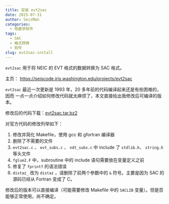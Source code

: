 ```yaml
---
title: 安装 evt2sac
date: 2015-07-31
author: SeisMan
categories:
  - 地震学软件
tags:
  - SAC
  - 格式转换
  - 软件
slug: evt2sac-install
---
```


`evt2sac` 用于将 NEIC 的 EVT 格式的数据转换为 SAC 格式。

主页： <https://seiscode.iris.washington.edu/projects/evt2sac>

<!--more-->

`evt2sac` 最近一次更新是 1993 年，20 多年前的代码编译起来还是有些困难的，因而
一点一点介绍如何修改代码就太麻烦了，本文直接给出我修改后可编译的版本。

修改后的代码下载：[evt2sac.tar.bz2](/downloads/evt2sac.tar.bz2)

对官方代码的修改列举如下：

1.  修改并简化 Makefile，使用 gcc 和 gfortran 编译器
2.  删除了不需要的文件
3.  `evt2sac.c` 、 `evt_subs.c` 、 `ndt_subs.c` 中 include 了 `stdlib.h`、 `string.h` 等头文件
4.  `fglue2.F` 中，subroutine 中的 include 语句需要放在变量定义之前
5.  修复了 `fprintf` 的语法错误
6.  `distaz_` 改为 `distaz` ，请删除了前两个参数中的 `&` 符号。主要是因为 SAC 的源码已经从 Fortran 变成了 C。

修改后的版本可以直接编译（可能需要修改 Makefile 中的 `SACLIB` 变量）。但是否能够正常使用，尚不确定。
